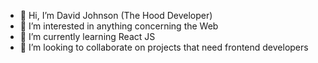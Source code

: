 - 👋 Hi, I’m David Johnson (The Hood Developer)
- 👀 I’m interested in anything concerning the Web
- 🌱 I’m currently learning React JS
- 💞️ I’m looking to collaborate on projects that need frontend developers

<!---
TheHoodDeveloper/TheHoodDeveloper is a ✨ special ✨ repository because its `README.md` (this file) appears on your GitHub profile.
You can click the Preview link to take a look at your changes.
--->
